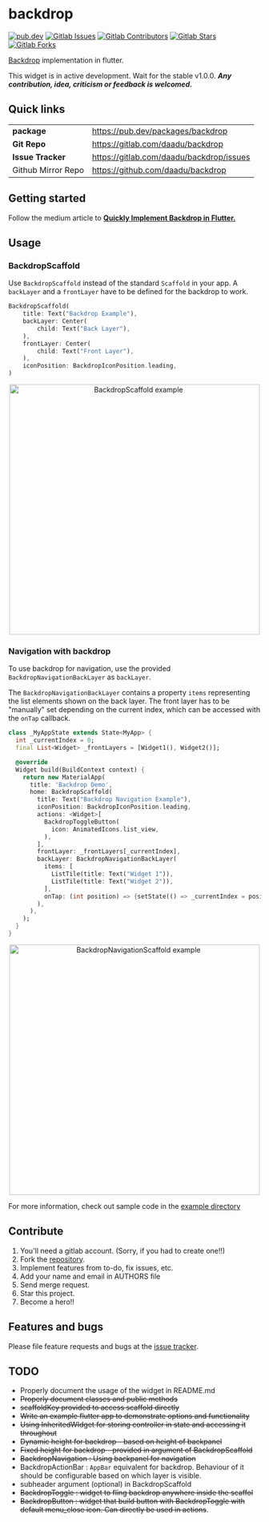 # backdrop

[![pub.dev](https://img.shields.io/pub/v/backdrop?logo=flutter)](https://pub.dev/packages/backdrop)
[![Gitlab Issues](https://img.shields.io/badge/dynamic/json?label=issues&query=%24.open_issues_count&url=https%3A%2F%2Fgitlab.com%2Fapi%2Fv4%2Fprojects%2F7578401&logo=gitlab)](https://gitlab.com/daadu/backdrop/issues)
[![Gitlab Contributors](https://img.shields.io/github/contributors/daadu/backdrop?logo=gitlab)](https://gitlab.com/daadu/backdrop/blob/master/AUTHORS)
[![Gitlab Stars](https://img.shields.io/badge/dynamic/json?label=stars&query=%24.star_count&url=https%3A%2F%2Fgitlab.com%2Fapi%2Fv4%2Fprojects%2F7578401&logo=gitlab)](https://gitlab.com/daadu/backdrop/-/starrers)
[![Gitlab Forks](https://img.shields.io/badge/dynamic/json?label=forks&query=%24.forks_count&url=https%3A%2F%2Fgitlab.com%2Fapi%2Fv4%2Fprojects%2F7578401&logo=gitlab)](https://gitlab.com/daadu/backdrop/-/forks)

[Backdrop](https://material.io/design/components/backdrop.html) implementation in flutter. 

This widget is in active development. Wait for the stable v1.0.0. ___Any contribution, idea, criticism or feedback is welcomed.___

## Quick links

| | |
|-|-|
| __package__ | https://pub.dev/packages/backdrop |
| __Git Repo__ | https://gitlab.com/daadu/backdrop |
| __Issue Tracker__ | https://gitlab.com/daadu/backdrop/issues |
| Github Mirror Repo  | https://github.com/daadu/backdrop |

## Getting started
Follow the medium article to [__Quickly Implement Backdrop in Flutter.__](https://medium.com/@daadu/backdrop-with-flutter-acfa9fee7d2f)

## Usage
### BackdropScaffold
Use `BackdropScaffold` instead of the standard `Scaffold` in your app.
A `backLayer` and a `frontLayer` have to be defined for the backdrop to work.

```dart
BackdropScaffold(
    title: Text("Backdrop Example"),
    backLayer: Center(
        child: Text("Back Layer"),
    ),
    frontLayer: Center(
        child: Text("Front Layer"),
    ),
    iconPosition: BackdropIconPosition.leading,
)
```
<div align="center">
<img src="https://gitlab.com/daadu/backdrop/raw/master/.gitlab/backdrop.gif"  height="500" alt="BackdropScaffold example">
</div>

### Navigation with backdrop
To use backdrop for navigation, use the provided `BackdropNavigationBackLayer` as `backLayer`.

The `BackdropNavigationBackLayer` contains a property `items` representing the list elements shown on the back layer. The front layer has to be "manually" set depending on the current index, which can be accessed with the `onTap` callback.

```dart
class _MyAppState extends State<MyApp> {
  int _currentIndex = 0;
  final List<Widget> _frontLayers = [Widget1(), Widget2()];

  @override
  Widget build(BuildContext context) {
    return new MaterialApp(
      title: 'Backdrop Demo',
      home: BackdropScaffold(
        title: Text("Backdrop Navigation Example"),
        iconPosition: BackdropIconPosition.leading,
        actions: <Widget>[
          BackdropToggleButton(
            icon: AnimatedIcons.list_view,
          ),
        ],
        frontLayer: _frontLayers[_currentIndex],
        backLayer: BackdropNavigationBackLayer(
          items: [
            ListTile(title: Text("Widget 1")),
            ListTile(title: Text("Widget 2")),
          ],
          onTap: (int position) => {setState(() => _currentIndex = position)},
        ),
      ),
    );
  }
}
```

<div align="center">
<img src="https://gitlab.com/daadu/backdrop/raw/master/.gitlab/backdrop_navigation.gif"  height="500" alt="BackdropNavigationScaffold example">
</div>

For more information, check out sample code in the [example directory](https://gitlab.com/daadu/backdrop/tree/master/example)

## Contribute
1. You'll need a gitlab account. (Sorry, if you had to create one!!)
2. Fork the [repository](https://gitlab.com/daadu/backdrop).
3. Implement features from to-do, fix issues, etc.
4. Add your name and email in AUTHORS file
5. Send merge request.
6. Star this project.
7. Become a hero!!

## Features and bugs
Please file feature requests and bugs at the [issue tracker](https://gitlab.com/daadu/backdrop/issues).

## TODO
- Properly document the usage of the widget in README.md
- ~~Properly document classes and public methods~~
- ~~scaffoldKey provided to access scaffold directly~~
- ~~Write an example flutter app to demonstrate options and functionality~~
- ~~Using InheritedWIdget for storing controller in state and accessing it throughout~~
- ~~Dynamic height for backdrop - based on height of backpanel~~
- ~~Fixed height for backdrop - provided in argument of BackdropScaffold~~
- ~~BackdropNavigation : Using backpanel for navigation~~
- BackdropActionBar : `AppBar` equivalent for backdrop. Behaviour of it should be configurable based on which layer is visible.
- subheader argument (optional) in BackdropScaffold
- ~~BackdropToggle : widget to fling backdrop anywhere inside the scaffol~~
- ~~BackdropButton : widget that build button with BackdropToggle with default menu_close icon. Can directly be used in actions~~.
